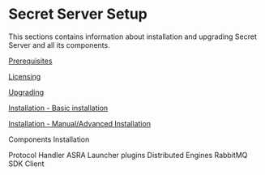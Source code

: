 [title]: # (Secret Server Setup)
[tags]: # (Setup)
[priority]: # (400)

# Secret Server Setup

This sections contains information about installation and upgrading Secret Server and all its components.

[Prerequisites](prerequisites/index.md)

[Licensing](licensing/index.md)

[Upgrading](upgrading/index.md)

[Installation - Basic installation](basic-installation-automatic/index.md)

[Installation - Manual/Advanced Installation](advanced-installation-manual/index.md)

Components Installation

Protocol Handler
ASRA
Launcher plugins
Distributed Engines
RabbitMQ
SDK Client
